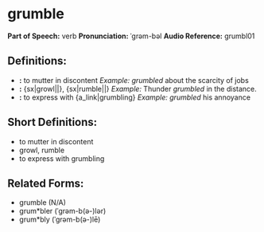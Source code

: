 # grumble

**Part of Speech:** verb
**Pronunciation:** ˈgrəm-bəl
**Audio Reference:** grumbl01

## Definitions:
- **:** to mutter in discontent 
  *Example:* *grumbled* about the scarcity of jobs
- **:** {sx|growl||}, {sx|rumble||} 
  *Example:* Thunder *grumbled* in the distance.
- **:** to express with {a_link|grumbling} 
  *Example:* *grumbled* his annoyance

## Short Definitions:
- to mutter in discontent
- growl, rumble
- to express with grumbling

## Related Forms:
- grumble (N/A)
- grum*bler (ˈgrəm-b(ə-)lər)
- grum*bly (ˈgrəm-b(ə-)lē)
